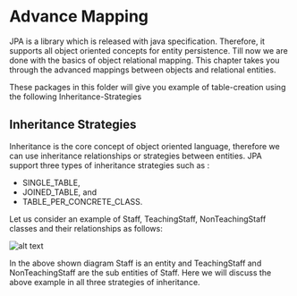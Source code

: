 # Advance Mapping

JPA is a library which is released with java specification. Therefore, it supports all object oriented concepts for entity persistence. Till now we are done with the basics of object relational mapping. This chapter takes you through the advanced mappings between objects and relational entities.

These packages in this folder will give you example of table-creation using the following Inheritance-Strategies

## Inheritance Strategies
Inheritance is the core concept of object oriented language, therefore we can use inheritance relationships or strategies between entities. JPA support three types of inheritance strategies such as :
* SINGLE_TABLE, 
* JOINED_TABLE, and 
* TABLE_PER_CONCRETE_CLASS.

Let us consider an example of Staff, TeachingStaff, NonTeachingStaff classes and their relationships as follows:

![alt text](https://www.tutorialspoint.com/jpa/images/inheritance_strategy.png)

In the above shown diagram Staff is an entity and TeachingStaff and NonTeachingStaff are the sub entities of Staff. Here we will discuss the above example in all three strategies of inheritance.
